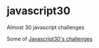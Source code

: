 # javascript30
Almost 30 javascript challenges

Some of [Javascript30's challenges](https://github.com/wesbos/JavaScript30)
